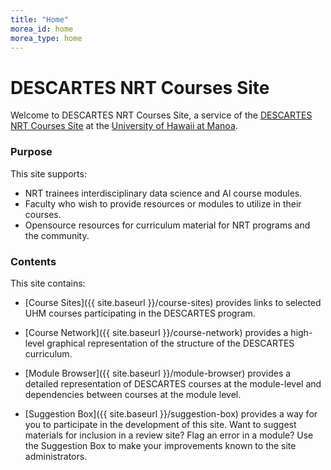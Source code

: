 ```yaml
---
title: "Home"
morea_id: home
morea_type: home
---
```


# DESCARTES NRT Courses Site

Welcome to DESCARTES NRT Courses Site, a service of the [DESCARTES NRT Courses Site](https://descartes.manoa.hawaii.edu/) at the [University of Hawaii at Manoa](http://manoa.hawaii.edu).

### Purpose

This site supports:
   * NRT trainees interdisciplinary data science and AI course modules.
   * Faculty who wish to provide resources or modules to utilize in their courses.
   * Opensource resources for curriculum material for NRT programs and the community.



### Contents

This site contains:

  * [Course Sites]({{ site.baseurl }}/course-sites) provides links to selected UHM courses participating in the DESCARTES program.

  * [Course Network]({{ site.baseurl }}/course-network) provides a high-level graphical representation of the structure of the DESCARTES curriculum.
  
  * [Module Browser]({{ site.baseurl }}/module-browser) provides a detailed representation of DESCARTES courses at the module-level and dependencies between courses at the module level.
    
  * [Suggestion Box]({{ site.baseurl }}/suggestion-box) provides a way for you to participate in the development of this site.  Want to suggest materials for inclusion in a review site? Flag an error in a module?  Use the Suggestion Box to make your improvements known to the site administrators.